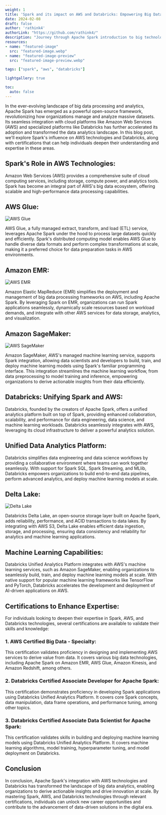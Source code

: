 ```yaml
---
weight: 1
title: 'Spark and its impact on AWS and Databricks: Empowering Big Data Solutions'
date: 2024-02-08
draft: false
author: 'rathink4'
authorLink: "https://github.com/rathink4/"
description: "Journey through Apache Spark introduction to big technologies."
resources: 
- name: "featured-image"
  src: "featured-image.webp"
- name: "featured-image-preview"
  src: "featured-image-preview.webp"

tags: ["spark", "aws", "databricks"]

lightgallery: true

toc:
  auto: false
---
```


In the ever-evolving landscape of big data processing and analytics, Apache Spark has emerged as a powerful open-source framework, revolutionizing how organizations manage and analyze massive datasets. Its seamless integration with cloud platforms like Amazon Web Services (AWS) and specialized platforms like Databricks has further accelerated its adoption and transformed the data analytics landscape. In this blog post, we'll explore Spark's influence on AWS technologies and Databricks, along with certifications that can help individuals deepen their understanding and expertise in these areas.

## Spark's Role in AWS Technologies:

Amazon Web Services (AWS) provides a comprehensive suite of cloud computing services, including storage, compute power, and analytics tools. Spark has become an integral part of AWS's big data ecosystem, offering scalable and high-performance data processing capabilities.

## AWS Glue:

![AWS Glue](Glue.png "AWS Glue")

AWS Glue, a fully managed extract, transform, and load (ETL) service, leverages Apache Spark under the hood to process large datasets quickly and efficiently. Spark's distributed computing model enables AWS Glue to handle diverse data formats and perform complex transformations at scale, making it a preferred choice for data preparation tasks in AWS environments.

## Amazon EMR:

![AWS EMR](EMR.png "AWS EMR")

Amazon Elastic MapReduce (EMR) simplifies the deployment and management of big data processing frameworks on AWS, including Apache Spark. By leveraging Spark on EMR, organizations can run Spark applications seamlessly, dynamically scale resources based on workload demands, and integrate with other AWS services for data storage, analytics, and visualization.

## Amazon SageMaker:

![AWS SageMaker](SageMaker.png "AWS SageMaker")

Amazon SageMaker, AWS's managed machine learning service, supports Spark integration, allowing data scientists and developers to build, train, and deploy machine learning models using Spark's familiar programming interface. This integration streamlines the machine learning workflow, from data preprocessing to model training and inference, empowering organizations to derive actionable insights from their data efficiently.

## Databricks: Unifying Spark and AWS:

Databricks, founded by the creators of Apache Spark, offers a unified analytics platform built on top of Spark, providing enhanced collaboration, scalability, and performance for data engineering, data science, and machine learning workloads. Databricks seamlessly integrates with AWS, leveraging its cloud infrastructure to deliver a powerful analytics solution.

## Unified Data Analytics Platform:

Databricks simplifies data engineering and data science workflows by providing a collaborative environment where teams can work together seamlessly. With support for Spark SQL, Spark Streaming, and MLlib, Databricks empowers organizations to build end-to-end data pipelines, perform advanced analytics, and deploy machine learning models at scale.

## Delta Lake:

![Delta Lake](delta-lake-logo.png "Databricks Delta Lake")

Databricks Delta Lake, an open-source storage layer built on Apache Spark, adds reliability, performance, and ACID transactions to data lakes. By integrating with AWS S3, Delta Lake enables efficient data ingestion, storage, and processing, ensuring data consistency and reliability for analytics and machine learning applications.

## Machine Learning Capabilities:

Databricks Unified Analytics Platform integrates with AWS's machine learning services, such as Amazon SageMaker, enabling organizations to seamlessly build, train, and deploy machine learning models at scale. With native support for popular machine learning frameworks like TensorFlow and PyTorch, Databricks accelerates the development and deployment of AI-driven applications on AWS.

## Certifications to Enhance Expertise:

For individuals looking to deepen their expertise in Spark, AWS, and Databricks technologies, several certifications are available to validate their skills and knowledge:

### 1. AWS Certified Big Data - Specialty:

This certification validates proficiency in designing and implementing AWS services to derive value from data. It covers various big data technologies, including Apache Spark on Amazon EMR, AWS Glue, Amazon Kinesis, and Amazon Redshift, among others.

### 2. Databricks Certified Associate Developer for Apache Spark:

This certification demonstrates proficiency in developing Spark applications using Databricks Unified Analytics Platform. It covers core Spark concepts, data manipulation, data frame operations, and performance tuning, among other topics.

### 3. Databricks Certified Associate Data Scientist for Apache Spark:

This certification validates skills in building and deploying machine learning models using Databricks Unified Analytics Platform. It covers machine learning algorithms, model training, hyperparameter tuning, and model deployment on Databricks.

## Conclusion
In conclusion, Apache Spark's integration with AWS technologies and Databricks has transformed the landscape of big data analytics, enabling organizations to derive actionable insights and drive innovation at scale. By mastering Spark, AWS, and Databricks technologies through relevant certifications, individuals can unlock new career opportunities and contribute to the advancement of data-driven solutions in the digital era.